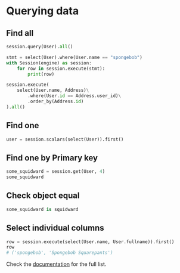 # Querying data

## Find all

```py
session.query(User).all()
```

```py
stmt = select(User).where(User.name == "spongebob")
with Session(engine) as session:
    for row in session.execute(stmt):
        print(row)
```

```py
session.execute(
    select(User.name, Address)\
        .where(User.id == Address.user_id)\
        .order_by(Address.id)
).all()
```


## Find one

```py
user = session.scalars(select(User)).first()
```

## Find one by Primary key

```py
some_squidward = session.get(User, 4)
some_squidward
```

## Check object equal

```py
some_squidward is squidward
```

## Select individual columns

```py
row = session.execute(select(User.name, User.fullname)).first()
row
# ('spongebob', 'Spongebob Squarepants')
```

Check the [documentation](https://docs.sqlalchemy.org/en/14/tutorial/data_select.html#) for the full list.